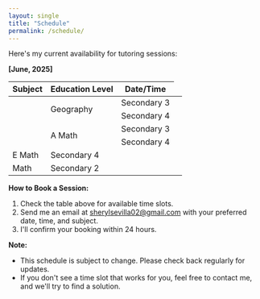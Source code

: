 ```yaml
---
layout: single
title: "Schedule"
permalink: /schedule/
---
```


Here's my current availability for tutoring sessions:

**[June, 2025]**

| Subject    | Education Level | Date/Time |
|------------|-----------------|-----------|
| <td rowspan="2">Geography</td> | Secondary 3 |           |
|            | Secondary 4     |           |
| <td rowspan="2">A Math</td>  | Secondary 3 |           |
|            | Secondary 4     |           |
| E Math     | Secondary 4     |           |
| Math       | Secondary 2     |           |


**How to Book a Session:**

1.  Check the table above for available time slots.
2.  Send me an email at sherylsevilla02@gmail.com with your preferred date, time, and subject.
3.  I'll confirm your booking within 24 hours.

**Note:**

*   This schedule is subject to change. Please check back regularly for updates.
*   If you don't see a time slot that works for you, feel free to contact me, and we'll try to find a solution.
